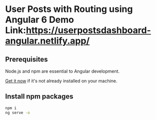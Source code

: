 # User Posts with Routing using Angular 6 Demo Link:https://userpostsdashboard-angular.netlify.app/


## Prerequisites

Node.js and npm are essential to Angular development. 
    
<a href="https://docs.npmjs.com/getting-started/installing-node" target="_blank" title="Installing Node.js and updating npm">
Get it now</a> if it's not already installed on your machine.


## Install npm packages

```bash
npm i
ng serve -o
```
